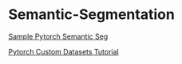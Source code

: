 # Semantic-Segmentation

[Sample Pytorch Semantic Seg](https://medium.com/analytics-vidhya/pytorch-implementation-of-semantic-segmentation-for-single-class-from-scratch-81f96643c98c)

[Pytorch Custom Datasets Tutorial](https://github.com/utkuozbulak/pytorch-custom-dataset-examples)
